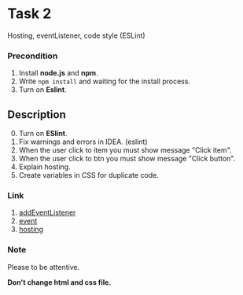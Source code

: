# Task 2 

Hosting, eventListener, code style (ESLint)

### Precondition

1. Install **node.js** and **npm**.
2. Write ```npm install``` and waiting for the install process.
3. Turn on **Eslint**.

## Description

0. Turn on **ESlint**.
1. Fix warnings and errors in IDEA. (eslint)
2. When the user click to item you must show message "Click item".
3. When the user click to btn you must show message "Click button".
4. Explain hosting.
5. Create variables in CSS for duplicate code.

### Link 

1. [addEventListener](https://developer.mozilla.org/ru/docs/Web/API/EventTarget/addEventListener)
2. [event](https://stepansuvorov.com/blog/2013/05/%D0%BE%D1%82%D0%BB%D0%B8%D1%87%D0%B8%D0%B5-preventdefault-stoppropagation-%D0%B8-stopimmediatepropagation/)
3. [hosting](https://frontend-stuff.com/blog/hoisting/)

### Note

Please to be attentive.

**Don't change html and css file.**

